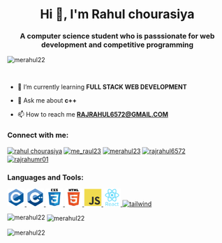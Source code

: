<h1 align="center">Hi 👋, I'm Rahul chourasiya</h1>
<h3 align="center">A computer science student who is passsionate for web development and competitive programming</h3>

<p align="left"> <img src="https://komarev.com/ghpvc/?username=merahul22&label=Profile%20views&color=0e75b6&style=flat" alt="merahul22" /> </p>

<p align="left"> <a href="https://twitter.com/" target="blank"><img src="https://img.shields.io/twitter/follow/?logo=twitter&style=for-the-badge" alt="" /></a> </p>

- 🌱 I’m currently learning **FULL STACK WEB DEVELOPMENT**

- 💬 Ask me about **c++**

- 📫 How to reach me **RAJRAHUL6572@GMAIL.COM**

<h3 align="left">Connect with me:</h3>
<p align="left">
<a href="https://linkedin.com/in/rahul chourasiya" target="blank"><img align="center" src="https://raw.githubusercontent.com/rahuldkjain/github-profile-readme-generator/master/src/images/icons/Social/linked-in-alt.svg" alt="rahul chourasiya" height="30" width="40" /></a>
<a href="https://instagram.com/me_raul23" target="blank"><img align="center" src="https://raw.githubusercontent.com/rahuldkjain/github-profile-readme-generator/master/src/images/icons/Social/instagram.svg" alt="me_raul23" height="30" width="40" /></a>
<a href="https://www.leetcode.com/merahul23" target="blank"><img align="center" src="https://raw.githubusercontent.com/rahuldkjain/github-profile-readme-generator/master/src/images/icons/Social/leet-code.svg" alt="merahul23" height="30" width="40" /></a>
<a href="https://www.hackerearth.com/rajrahul6572" target="blank"><img align="center" src="https://raw.githubusercontent.com/rahuldkjain/github-profile-readme-generator/master/src/images/icons/Social/hackerearth.svg" alt="rajrahul6572" height="30" width="40" /></a>
<a href="https://auth.geeksforgeeks.org/user/rajrahumr01" target="blank"><img align="center" src="https://raw.githubusercontent.com/rahuldkjain/github-profile-readme-generator/master/src/images/icons/Social/geeks-for-geeks.svg" alt="rajrahumr01" height="30" width="40" /></a>
</p>

<h3 align="left">Languages and Tools:</h3>
<p align="left"> <a href="https://www.cprogramming.com/" target="_blank" rel="noreferrer"> <img src="https://raw.githubusercontent.com/devicons/devicon/master/icons/c/c-original.svg" alt="c" width="40" height="40"/> </a> <a href="https://www.w3schools.com/cpp/" target="_blank" rel="noreferrer"> <img src="https://raw.githubusercontent.com/devicons/devicon/master/icons/cplusplus/cplusplus-original.svg" alt="cplusplus" width="40" height="40"/> </a> <a href="https://www.w3schools.com/css/" target="_blank" rel="noreferrer"> <img src="https://raw.githubusercontent.com/devicons/devicon/master/icons/css3/css3-original-wordmark.svg" alt="css3" width="40" height="40"/> </a> <a href="https://www.w3.org/html/" target="_blank" rel="noreferrer"> <img src="https://raw.githubusercontent.com/devicons/devicon/master/icons/html5/html5-original-wordmark.svg" alt="html5" width="40" height="40"/> </a> <a href="https://developer.mozilla.org/en-US/docs/Web/JavaScript" target="_blank" rel="noreferrer"> <img src="https://raw.githubusercontent.com/devicons/devicon/master/icons/javascript/javascript-original.svg" alt="javascript" width="40" height="40"/> </a> <a href="https://reactjs.org/" target="_blank" rel="noreferrer"> <img src="https://raw.githubusercontent.com/devicons/devicon/master/icons/react/react-original-wordmark.svg" alt="react" width="40" height="40"/> </a> <a href="https://tailwindcss.com/" target="_blank" rel="noreferrer"> <img src="https://www.vectorlogo.zone/logos/tailwindcss/tailwindcss-icon.svg" alt="tailwind" width="40" height="40"/> </a> </p>

<p><img align="left" src="https://github-readme-stats.vercel.app/api/top-langs?username=merahul22&show_icons=true&locale=en&layout=compact" alt="merahul22" /></p>

<p>&nbsp;<img align="center" src="https://github-readme-stats.vercel.app/api?username=merahul22&show_icons=true&locale=en" alt="merahul22" /></p>

<p><img align="center" src="https://github-readme-streak-stats.herokuapp.com/?user=merahul22&" alt="merahul22" /></p>



<!---
merahul22/merahul22 is a ✨ special ✨ repository because its `README.md` (this file) appears on your GitHub profile.
You can click the Preview link to take a look at your changes.
--->
